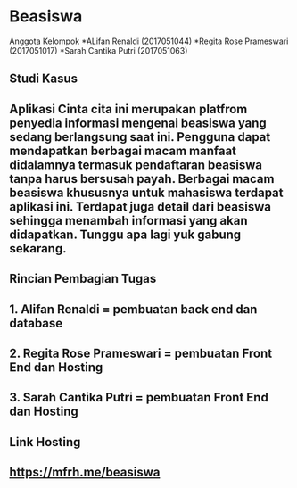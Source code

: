 # Beasiswa
Anggota Kelompok
*ALifan Renaldi (2017051044)
*Regita Rose Prameswari (2017051017)
*Sarah Cantika Putri (2017051063)

## Studi Kasus
## Aplikasi Cinta cita ini merupakan platfrom penyedia informasi mengenai beasiswa yang sedang berlangsung saat ini. Pengguna dapat mendapatkan berbagai macam manfaat didalamnya termasuk pendaftaran beasiswa tanpa harus bersusah payah. Berbagai macam beasiswa khususnya untuk mahasiswa terdapat aplikasi ini. Terdapat juga detail dari beasiswa sehingga menambah informasi yang akan didapatkan. Tunggu apa lagi yuk gabung sekarang.

## Rincian Pembagian Tugas
## 1. Alifan Renaldi = pembuatan back end dan database
## 2. Regita Rose Prameswari = pembuatan Front End dan Hosting
## 3. Sarah Cantika Putri = pembuatan Front End dan Hosting

## Link Hosting
## https://mfrh.me/beasiswa
